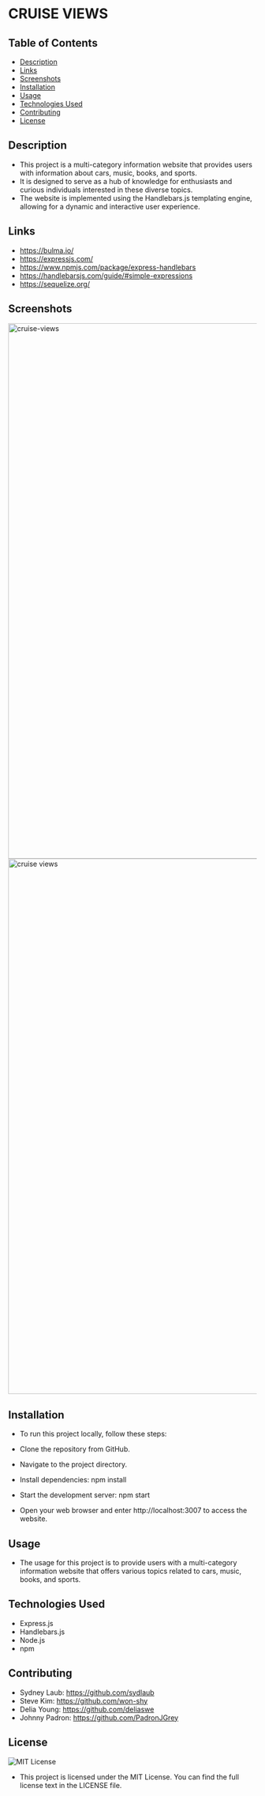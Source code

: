 # CRUISE VIEWS

## Table of Contents
* [Description](#description)
* [Links](#links)
* [Screenshots](#screenshots)
* [Installation](#installation)
* [Usage](#usage)
* [Technologies Used](#technologies)
* [Contributing](#contributing)
* [License](#license)



## Description
- This project is a multi-category information website that provides users with information about cars, music, books, and sports. 
- It is designed to serve as a hub of knowledge for enthusiasts and curious individuals interested in these diverse topics. 
- The website is implemented using the Handlebars.js templating engine, allowing for a dynamic and interactive user experience.

## Links
- https://bulma.io/
- https://expressjs.com/
- https://www.npmjs.com/package/express-handlebars
- https://handlebarsjs.com/guide/#simple-expressions
- https://sequelize.org/
## Screenshots
<img width="1084" alt="cruise-views" src="https://github.com/sydlaub/cruise-views/assets/113808453/f72d967c-ad49-4cc3-88aa-3464d4cb4e9b">
<img width="1084" alt="cruise views" src="https://github.com/sydlaub/cruise-views/assets/113808453/a6a97da4-e466-4660-b927-32cee5fb2c38">


## Installation
- To run this project locally, follow these steps:

- Clone the repository from GitHub.

- Navigate to the project directory.

- Install dependencies: npm install

- Start the development server: npm start

- Open your web browser and enter http://localhost:3007 to access the website.

## Usage
- The usage for this project is to provide users with a multi-category information website that offers various topics related to cars, music, books, and sports.

## Technologies Used
- Express.js
- Handlebars.js
- Node.js
- npm

## Contributing
- Sydney Laub: https://github.com/sydlaub
- Steve Kim: https://github.com/won-shy
- Delia Young: https://github.com/deliaswe
- Johnny Padron: https://github.com/PadronJGrey

## License
![MIT License](https://img.shields.io/badge/license-MIT-black)

- This project is licensed under the MIT License. You can find the full license text in the LICENSE file.